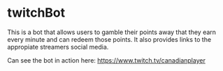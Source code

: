 # twitchBot

This is a bot that allows users to gamble their points away that they earn every minute and can redeem those points. It also provides links to the appropiate streamers social media.

Can see the bot in action here: https://www.twitch.tv/canadianplayer
